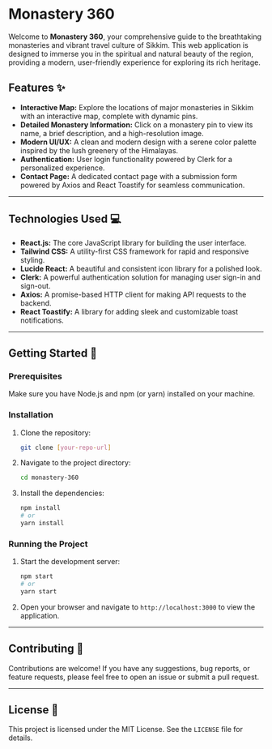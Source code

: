 # Monastery 360

Welcome to **Monastery 360**, your comprehensive guide to the breathtaking monasteries and vibrant travel culture of Sikkim. This web application is designed to immerse you in the spiritual and natural beauty of the region, providing a modern, user-friendly experience for exploring its rich heritage.

## Features ✨

  * **Interactive Map:** Explore the locations of major monasteries in Sikkim with an interactive map, complete with dynamic pins.
  * **Detailed Monastery Information:** Click on a monastery pin to view its name, a brief description, and a high-resolution image.
  * **Modern UI/UX:** A clean and modern design with a serene color palette inspired by the lush greenery of the Himalayas.
  * **Authentication:** User login functionality powered by Clerk for a personalized experience.
  * **Contact Page:** A dedicated contact page with a submission form powered by Axios and React Toastify for seamless communication.

-----

## Technologies Used 💻

  * **React.js:** The core JavaScript library for building the user interface.
  * **Tailwind CSS:** A utility-first CSS framework for rapid and responsive styling.
  * **Lucide React:** A beautiful and consistent icon library for a polished look.
  * **Clerk:** A powerful authentication solution for managing user sign-in and sign-out.
  * **Axios:** A promise-based HTTP client for making API requests to the backend.
  * **React Toastify:** A library for adding sleek and customizable toast notifications.

-----

## Getting Started 🚀

### Prerequisites

Make sure you have Node.js and npm (or yarn) installed on your machine.

### Installation

1.  Clone the repository:
    ```bash
    git clone [your-repo-url]
    ```
2.  Navigate to the project directory:
    ```bash
    cd monastery-360
    ```
3.  Install the dependencies:
    ```bash
    npm install
    # or
    yarn install
    ```

### Running the Project

1.  Start the development server:
    ```bash
    npm start
    # or
    yarn start
    ```
2.  Open your browser and navigate to `http://localhost:3000` to view the application.

-----

## Contributing 🤝

Contributions are welcome\! If you have any suggestions, bug reports, or feature requests, please feel free to open an issue or submit a pull request.

-----

## License 📄

This project is licensed under the MIT License. See the `LICENSE` file for details.


